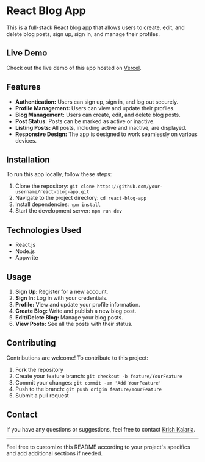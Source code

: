 # React Blog App

This is a full-stack React blog app that allows users to create, edit, and delete blog posts, sign up, sign in, and manage their profiles.

## Live Demo

Check out the live demo of this app hosted on [Vercel](https://appwritereactblog.vercel.app/).

## Features

- **Authentication:** Users can sign up, sign in, and log out securely.
- **Profile Management:** Users can view and update their profiles.
- **Blog Management:** Users can create, edit, and delete blog posts.
- **Post Status:** Posts can be marked as active or inactive.
- **Listing Posts:** All posts, including active and inactive, are displayed.
- **Responsive Design:** The app is designed to work seamlessly on various devices.

## Installation

To run this app locally, follow these steps:

1. Clone the repository: `git clone https://github.com/your-username/react-blog-app.git`
2. Navigate to the project directory: `cd react-blog-app`
3. Install dependencies: `npm install`
4. Start the development server: `npm run dev`

## Technologies Used

- React.js
- Node.js
- Appwrite

## Usage

1. **Sign Up:** Register for a new account.
2. **Sign In:** Log in with your credentials.
3. **Profile:** View and update your profile information.
4. **Create Blog:** Write and publish a new blog post.
5. **Edit/Delete Blog:** Manage your blog posts.
6. **View Posts:** See all the posts with their status.

## Contributing

Contributions are welcome! To contribute to this project:

1. Fork the repository
2. Create your feature branch: `git checkout -b feature/YourFeature`
3. Commit your changes: `git commit -am 'Add YourFeature'`
4. Push to the branch: `git push origin feature/YourFeature`
5. Submit a pull request

## Contact

If you have any questions or suggestions, feel free to contact [Krish Kalaria](codewithkrish12@gmail.com).

---

Feel free to customize this README according to your project's specifics and add additional sections if needed.
